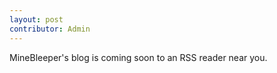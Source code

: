 ```yaml
---
layout: post
contributor: Admin
---
```


MineBleeper's blog is coming soon to an RSS reader near you.
